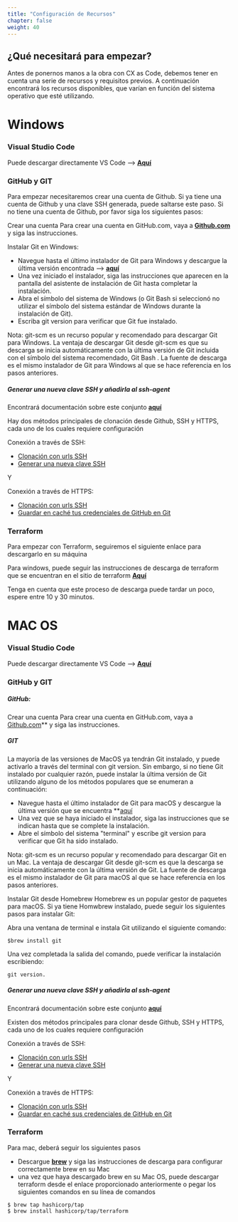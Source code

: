 ```yaml
---
title: "Configuración de Recursos"
chapter: false
weight: 40
---
```


## ¿Qué necesitará para empezar?

Antes de ponernos manos a la obra con CX as Code, debemos tener en cuenta una serie de recursos y requisitos previos. A continuación encontrará los recursos disponibles, que varían en función del sistema operativo que esté utilizando.

# Windows

### Visual Studio Code

Puede descargar directamente VS Code -->  **[Aquí](https://code.visualstudio.com/download)**

### GitHub y GIT

Para empezar necesitaremos crear una cuenta de Github. Si ya tiene una cuenta de Github y una clave SSH generada, puede saltarse este paso. Si no tiene una cuenta de Github, por favor siga los siguientes pasos:

Crear una cuenta
Para crear una cuenta en GitHub.com, vaya a **[Github.com](https://github.com/)** y siga las instrucciones.

Instalar Git en Windows:

- Navegue hasta el último instalador de Git para Windows y descargue la última versión encontrada --> **[aquí](https://gitforwindows.org/)**
- Una vez iniciado el instalador, siga las instrucciones que aparecen en la pantalla del asistente de instalación de Git hasta completar la instalación.
- Abra el símbolo del sistema de Windows (o Git Bash si seleccionó no utilizar el símbolo del sistema estándar de Windows durante la instalación de Git).
- Escriba git version para verificar que Git fue instalado.

Nota: git-scm es un recurso popular y recomendado para descargar Git para Windows. La ventaja de descargar Git desde git-scm es que su descarga se inicia automáticamente con la última versión de Git incluida con el símbolo del sistema recomendado, Git Bash . La fuente de descarga es el mismo instalador de Git para Windows al que se hace referencia en los pasos anteriores.

##### Generar una nueva clave SSH y añadirla al ssh-agent

Encontrará documentación sobre este conjunto **[aquí](https://docs.github.com/en/authentication/connecting-to-github-with-ssh/generating-a-new-ssh-key-and-adding-it-to-the-ssh-agent)**

Hay dos métodos principales de clonación desde Github, SSH y HTTPS, cada uno de los cuales requiere configuración

Conexión a través de SSH:

- [Clonación con urls SSH](https://docs.github.com/en/github/getting-started-with-github/about-remote-repositories/#cloning-with-ssh-urls)
- [Generar una nueva clave SSH](https://docs.github.com/en/articles/generating-a-new-ssh-key-and-adding-it-to-the-ssh-agent)

Y 

Conexión a través de HTTPS:

- [Clonación con urls SSH](https://docs.github.com/en/github/getting-started-with-github/about-remote-repositories/#cloning-with-https-urls)
- [Guardar en caché tus credenciales de GitHub en Git](https://docs.github.com/en/github/getting-started-with-github/caching-your-github-credentials-in-git)


### Terraform

Para empezar con Terraform, seguiremos el siguiente enlace para descargarlo en su máquina

Para windows, puede seguir las instrucciones de descarga de terraform que se encuentran en el sitio de terraform **[Aquí](https://www.terraform.io/downloads)**


Tenga en cuenta que este proceso de descarga puede tardar un poco, espere entre 10 y 30 minutos.

# MAC OS

### Visual Studio Code

Puede descargar directamente VS Code -->  **[Aquí](https://code.visualstudio.com/download)**

### GitHub y GIT

##### GitHub:

Crear una cuenta
Para crear una cuenta en GitHub.com, vaya a [Github.com](https://github.com/)** y siga las instrucciones.

##### GIT
La mayoría de las versiones de MacOS ya tendrán Git instalado, y puede activarlo a través del terminal con git version. Sin embargo, si no tiene Git instalado por cualquier razón, puede instalar la última versión de Git utilizando alguno de los métodos populares que se enumeran a continuación:

- Navegue hasta el último instalador de Git para macOS y descargue la última versión que se encuentra **[aquí](https://sourceforge.net/projects/git-osx-installer/files/git-2.23.0-intel-universal-mavericks.dmg/download?use_mirror=autoselect)
- Una vez que se haya iniciado el instalador, siga las instrucciones que se indican hasta que se complete la instalación.
- Abre el símbolo del sistema "terminal" y escribe git version para verificar que Git ha sido instalado.

Nota: git-scm es un recurso popular y recomendado para descargar Git en un Mac. La ventaja de descargar Git desde git-scm es que la descarga se inicia automáticamente con la última versión de Git. La fuente de descarga es el mismo instalador de Git para macOS al que se hace referencia en los pasos anteriores.

Instalar Git desde Homebrew
Homebrew es un popular gestor de paquetes para macOS. Si ya tiene Homwbrew instalado, puede seguir los siguientes pasos para instalar Git:

Abra una ventana de terminal e instala Git utilizando el siguiente comando: 

```
$brew install git
```

Una vez completada la salida del comando, puede verificar la instalación escribiendo: 

```
git version.
```

##### Generar una nueva clave SSH y añadirla al ssh-agent

Encontrará documentación sobre este conjunto **[aquí](https://docs.github.com/en/authentication/connecting-to-github-with-ssh/generating-a-new-ssh-key-and-adding-it-to-the-ssh-agent)**

Existen dos métodos principales para clonar desde Github, SSH y HTTPS, cada uno de los cuales requiere configuración

Conexión a través de SSH:

- [Clonación con urls SSH](https://docs.github.com/en/github/getting-started-with-github/about-remote-repositories/#cloning-with-ssh-urls)
- [Generar una nueva clave SSH](https://docs.github.com/en/articles/generating-a-new-ssh-key-and-adding-it-to-the-ssh-agent)

Y

Conexión a través de HTTPS:

- [Clonación con urls SSH](https://docs.github.com/en/github/getting-started-with-github/about-remote-repositories/#cloning-with-https-urls)
- [Guardar en caché sus credenciales de GitHub en Git](https://docs.github.com/en/github/getting-started-with-github/caching-your-github-credentials-in-git)

### Terraform

Para mac, deberá seguir los siguientes pasos

- Descargue **[brew](https://brew.sh/)** y siga las instrucciones de descarga para configurar correctamente brew en su Mac
- una vez que haya descargado brew en su Mac OS, puede descargar terraform desde el enlace proporcionado anteriormente o pegar los siguientes comandos en su línea de comandos

```
$ brew tap hashicorp/tap
$ brew install hashicorp/tap/terraform

```
